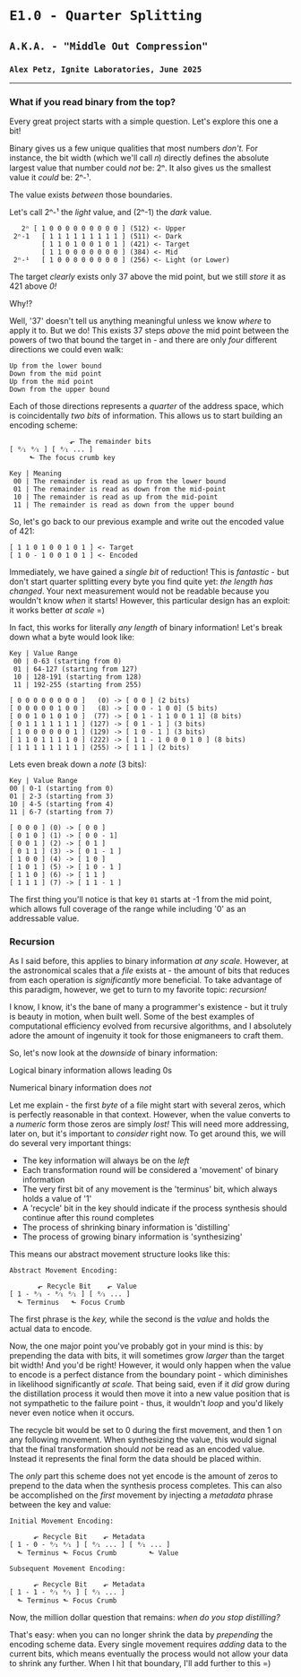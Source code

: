 # `E1.0 - Quarter Splitting`
## `A.K.A. - "Middle Out Compression"`
### `Alex Petz, Ignite Laboratories, June 2025`

---

### What if you read binary from the top?
Every great project starts with a simple question.  Let's explore this one a bit!

Binary gives us a few unique qualities that most numbers _don't._  For instance, the bit width (which we'll 
call 𝑛) directly defines the absolute largest value that number could _not_ be: 2ⁿ. It also gives us the 
smallest value it _could_ be: 2ⁿ-¹.

The value exists _between_ those boundaries.

Let's call 2ⁿ-¹ the _light_ value, and (2ⁿ-1) the _dark_ value.

       2ⁿ [ 1 0 0 0 0 0 0 0 0 0 ] (512) <- Upper
     2ⁿ-1   [ 1 1 1 1 1 1 1 1 1 ] (511) <- Dark
            [ 1 1 0 1 0 0 1 0 1 ] (421) <- Target
            [ 1 1 0 0 0 0 0 0 0 ] (384) <- Mid
     2ⁿ-¹   [ 1 0 0 0 0 0 0 0 0 ] (256) <- Light (or Lower)

The target _clearly_ exists only 37 above the mid point, but we still _store_ it as 421 above _0!_

Why!?

Well, '37' doesn't tell us anything meaningful unless we know _where_ to apply it to.  But we do!
This exists 37 steps _above_ the mid point between the powers of two that bound the target in - and
there are only _four_ different directions we could even walk:

    Up from the lower bound
    Down from the mid point
    Up from the mid point
    Down from the upper bound

Each of those directions represents a _quarter_ of the address space, which is coincidentally _two bits_
of information.  This allows us to start building an encoding scheme:

                   ⬐ The remainder bits
    [ ⁰⁄₁ ⁰⁄₁ ] [ ⁰⁄₁ ... ]
         ⬑ The focus crumb key
    
    Key | Meaning
     00 | The remainder is read as up from the lower bound
     01 | The remainder is read as down from the mid-point
     10 | The remainder is read as up from the mid-point
     11 | The remainder is read as down from the upper bound

So, let's go back to our previous example and write out the encoded value of 421:

    [ 1 1 0 1 0 0 1 0 1 ] <- Target
    [ 1 0 - 1 0 0 1 0 1 ] <- Encoded

Immediately, we have gained a _single bit_ of reduction!  This is _fantastic_ - but don't start quarter splitting
every byte you find quite yet: _the length has changed_.  Your next measurement would not be readable because you
wouldn't know _when_ it starts!  However, this particular design has an exploit: it works better _at scale_ =)

In fact, this works for literally _any length_ of binary information!  Let's break down what a byte would look like:

    Key | Value Range
     00 | 0-63 (starting from 0)
     01 | 64-127 (starting from 127)
     10 | 128-191 (starting from 128)
     11 | 192-255 (starting from 255)

    [ 0 0 0 0 0 0 0 0 ]   (0) -> [ 0 0 ] (2 bits)
    [ 0 0 0 0 0 1 0 0 ]   (8) -> [ 0 0 - 1 0 0] (5 bits) 
    [ 0 0 1 0 1 0 1 0 ]  (77) -> [ 0 1 - 1 1 0 0 1 1] (8 bits)
    [ 0 1 1 1 1 1 1 1 ] (127) -> [ 0 1 - 1 ] (3 bits)
    [ 1 0 0 0 0 0 0 1 ] (129) -> [ 1 0 - 1 ] (3 bits)
    [ 1 1 0 1 1 1 1 0 ] (222) -> [ 1 1 - 1 0 0 0 1 0 ] (8 bits)
    [ 1 1 1 1 1 1 1 1 ] (255) -> [ 1 1 ] (2 bits)

Lets even break down a _note_ (3 bits):

    Key | Value Range
    00 | 0-1 (starting from 0)
    01 | 2-3 (starting from 3)
    10 | 4-5 (starting from 4)
    11 | 6-7 (starting from 7)

    [ 0 0 0 ] (0) -> [ 0 0 ]
    [ 0 1 0 ] (1) -> [ 0 0 - 1]
    [ 0 0 1 ] (2) -> [ 0 1 ]
    [ 0 1 1 ] (3) -> [ 0 1 - 1 ]
    [ 1 0 0 ] (4) -> [ 1 0 ]
    [ 1 0 1 ] (5) -> [ 1 0 - 1 ]
    [ 1 1 0 ] (6) -> [ 1 1 ]
    [ 1 1 1 ] (7) -> [ 1 1 - 1 ]

The first thing you'll notice is that key `01` starts at -1 from the mid point, which allows full coverage
of the range while including '0' as an addressable value.

### Recursion
As I said before, this applies to binary information _at any scale._  However, at the astronomical scales that
a _file_ exists at - the amount of bits that reduces from each operation is _significantly_ more beneficial.
To take advantage of this paradigm, however, we get to turn to my favorite topic: _recursion!_

I know, I know, it's the bane of many a programmer's existence - but it truly is beauty in motion, when
built well. Some of the best examples of computational efficiency evolved from recursive algorithms, and
I absolutely adore the amount of ingenuity it took for those enigmaneers to craft them.

So, let's now look at the _downside_ of binary information:

Logical binary information allows leading 0s

Numerical binary information does _not_

Let me explain - the first _byte_ of a file might start with several zeros, which is perfectly reasonable
in that context.  However, when the value converts to a _numeric_ form those zeros are simply _lost!_ This
will need more addressing, later on, but it's important to _consider_ right now.  To get around this, we
will do several very important things:

- The key information will always be on the _left_
- Each transformation round will be considered a 'movement' of binary information
- The very first bit of any movement is the 'terminus' bit, which always holds a value of '1'
- A 'recycle' bit in the key should indicate if the process synthesis should continue after this round completes
- The process of shrinking binary information is 'distilling'
- The process of growing binary information is 'synthesizing'

This means our abstract movement structure looks like this:

    Abstract Movement Encoding:

           ⬐ Recycle Bit    ⬐ Value
    [ 1 - ⁰⁄₁ - ⁰⁄₁ ⁰⁄₁ ] [ ⁰⁄₁ ... ]
      ⬑ Terminus   ⬑ Focus Crumb

The first phrase is the _key,_ while the second is the _value_ and holds the actual data to encode.

Now, the one major point you've probably got in your mind is this: by prepending the data with bits, it will
sometimes grow _larger_ than the target bit width! And you'd be right!  However, it would only happen
when the value to encode is a perfect distance from the boundary point - which diminishes in likelihood significantly
_at scale._  That being said, even if it _did_ grow during the distillation process it would then move it into a
new value position that is not sympathetic to the failure point - thus, it wouldn't _loop_ and you'd likely never
even notice when it occurs.

The recycle bit would be set to 0 during the first movement, and then 1 on any following movement.  When synthesizing
the value, this would signal that the final transformation should _not_ be read as an encoded value.  Instead it
represents the final form the data should be placed within.

The _only_ part this scheme does not yet encode is the amount of zeros to prepend to the data when the synthesis
process completes. This can also be accomplished on the _first_ movement by injecting a _metadata_ phrase between
the key and value:

    Initial Movement Encoding:

          ⬐ Recycle Bit    ⬐ Metadata
    [ 1 - 0 - ⁰⁄₁ ⁰⁄₁ ] [ ⁰⁄₁ ... ] [ ⁰⁄₁ ... ]
      ⬑ Terminus ⬑ Focus Crumb        ⬑ Value

    Subsequent Movement Encoding:

          ⬐ Recycle Bit    ⬐ Metadata
    [ 1 - 1 - ⁰⁄₁ ⁰⁄₁ ] [ ⁰⁄₁ ... ]
      ⬑ Terminus ⬑ Focus Crumb

Now, the million dollar question that remains: _when do you stop distilling?_

That's easy: when you can no longer shrink the data by _prepending_ the encoding scheme data.  Every single
movement requires _adding_ data to the current bits, which means eventually the process would not allow your
data to shrink any further.  When I hit that boundary, I'll add further to this =)